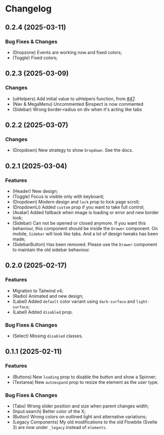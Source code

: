 # Changelog

## 0.2.4 (2025-03-11)

### Bug Fixes & Changes

- (Dropzone) Events are working now and fixed colors;
- (Toggle) Fixed colors;

## 0.2.3 (2025-03-09)

### Changes

- (uiHelpers) Add initial value to uiHelpers function, from [#47](https://github.com/shinokada/svelte-5-ui-lib/pull/47).
- (Nav & MegaMenu) Uncommented $inspect is now commented
- (Sidebar) Wrong border-radius on div when it's acting like tabs

## 0.2.2 (2025-03-07)

### Changes

- (Dropdown) New strategy to show `Dropdown`. See the docs.

## 0.2.1 (2025-03-04)

### Features

- (Header) New design;
- (Toggle) Focus is visible only with keyboard;
- (Dropdown) Modern design and `lock` prop to lock page scroll;
- (DropdownLi) Added `custom` prop if you want to take full control;
- (Avatar) Added fallback when image is loading or error and new border look;
- (Sidebar) Can not be opened or closed anymore. If you want this behaviour, this component should be inside the `Drawer` component. On mobile, `Sidebar` will look like tabs. And a lot of design tweaks has been made;
- (SidebarButton) Has been removed. Please use the `Drawer` component to maintain the old sidebar behaviour.

## 0.2.0 (2025-02-17)

### Features

- Migration to Tailwind v4;
- (Radio) Animated and new design;
- (Label) Added `default` color variant using `dark-surface` and `light-surface`;
- (Label) Added `disabled` prop.

### Bug Fixes & Changes

- (Select) Missing `disabled` classes.

## 0.1.1 (2025-02-11)

### Features

- (Buttons) New `loading` prop to disable the button and show a Spinner;
- (Textarea) New `autoexpand` prop to resize the element as the user type.

### Bug Fixes & Changes

- (Tabs) Wrong slider position and size when parent changes width;
- (Input:search) Better color of the X;
- (Button) Wrong colors on outlined light and alternative variations;
- (Legacy Components) My old modifications to the old Flowbite (Svelte 3) are now under `_legacy` instead of `elements`.
